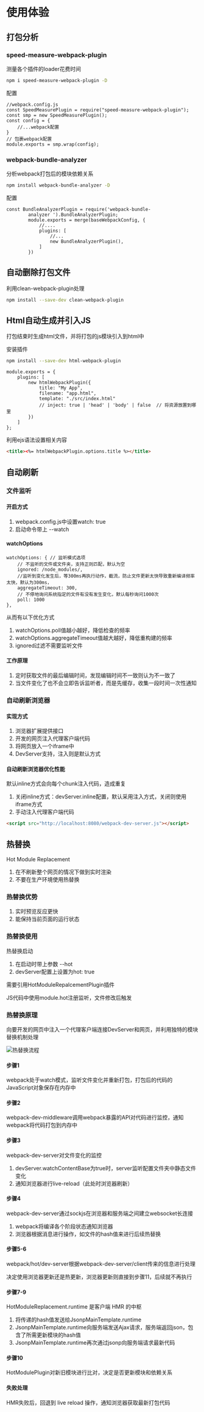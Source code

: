 # 使用体验

## 打包分析

### speed-measure-webpack-plugin

测量各个插件的loader花费时间

```BASH
npm i speed-measure-webpack-plugin -D
```

配置

```JS
//webpack.config.js
const SpeedMeasurePlugin = require("speed-measure-webpack-plugin");
const smp = new SpeedMeasurePlugin();
const config = {
    //...webpack配置
}
// 包裹webpack配置
module.exports = smp.wrap(config);
```

### webpack-bundle-analyzer

分析webpack打包后的模块依赖关系

```BASH
npm install webpack-bundle-analyzer -D
```

配置

```JS
const BundleAnalyzerPlugin = require('webpack-bundle-
        analyzer ').BundleAnalyzerPlugin;
        module.exports = merge(baseWebpackConfig, {
            //....
            plugins: [
                //...
                new BundleAnalyzerPlugin(),
            ]
        })
```

## 自动删除打包文件

利用clean-webpack-plugin处理

```BASH
npm install --save-dev clean-webpack-plugin
```

## Html自动生成并引入JS

打包结束时生成html文件，并将打包的js模块引入到html中

安装插件

```BASH
npm install --save-dev html-webpack-plugin
```

```JS
module.exports = {
    plugins: [
        new htmlWebpackPlugin({
            title: "My App",
            filename: "app.html",
            template: "./src/index.html"
            // inject: true | 'head' | 'body' | false  // 将资源放置到哪里
        })
    ]
};
```

利用ejs语法设置相关内容

```HTML
<title><%= htmlWebpackPlugin.options.title %></title>
```

## 自动刷新

### 文件监听

#### 开启方式

1. webpack.config.js中设置watch: true
2. 启动命令带上 --watch

#### watchOptions

```JS
watchOptions: { // 监听模式选项
    // 不监听的文件或文件夹，支持正则匹配，默认为空
    ignored: /node_modules/,
    //监听到变化发生后，等300ms再执行动作，截流，防止文件更新太快导致重新编译频率太快，默认为300ms，
    aggregateTimeout: 300,
    // 不停地询问系统指定的文件有没有发生变化，默认每秒询问1000次
    poll: 1000
},
```

从而有以下优化方式
1. watchOptions.poll值越小越好，降低检查的频率
2. watchOptions.aggregateTimeout值越大越好，降低重构建的频率
3. ignored过滤不需要监听文件

#### 工作原理

1. 定时获取文件的最后编辑时间，发现编辑时间不一致则认为不一致了
2. 当文件变化了也不会立即告诉监听者，而是先缓存，收集一段时间一次性通知

### 自动刷新浏览器

#### 实现方式

1. 浏览器扩展提供接口
2. 开发的网页注入代理客户端代码
3. 将网页放入一个iframe中
4. DevServer支持，注入则是默认方式

#### 自动刷新浏览器优化性能

默认inline方式会向每个chunk注入代码，造成重复

1. 关闭inline方式：devServer.inline配置，默认采用注入方式，关闭则使用iframe方式
2. 手动注入代理客户端代码

```HTML
<script src="http://localhost:8080/webpack-dev-server.js"></script>
```

## 热替换

Hot Module Replacement
1. 在不刷新整个网页的情况下做到实时渲染
2. 不要在生产环境使用热替换

### 热替换优势

1. 实时预览反应更快
2. 能保持当前页面的运行状态

### 热替换使用

热替换启动
1. 在启动时带上参数 --hot
2. devServer配置上设置为hot: true

需要引用HotModuleRepalcementPlugin插件

JS代码中使用module.hot注册监听，文件修改后触发

### 热替换原理

向要开发的网页中注入一个代理客户端连接DevServer和网页，并利用独特的模块替换机制处理

![热替换流程](assets/02-热替换流程.png)

#### 步骤1

webpack处于watch模式，监听文件变化并重新打包，打包后的代码的JavaScript对象保存在内存中

#### 步骤2

webpack-dev-middleware调用webpack暴露的API对代码进行监控，通知webpack将代码打包到内存中

#### 步骤3

webpack-dev-server对文件变化的监控
1. devServer.watchContentBase为true时，server监听配置文件夹中静态文件变化
2. 通知浏览器进行live-reload（此处时浏览器刷新）

#### 步骤4

webpack-dev-server通过sockjs在浏览器和服务端之间建立websocket长连接
1. webpack将编译各个阶段状态通知浏览器
2. 浏览器根据消息进行操作，如文件的hash值来进行后续热替换

#### 步骤5-6

webpack/hot/dev-server根据webpack-dev-server/client传来的信息进行处理

决定使用浏览器更新还是热更新，浏览器更新则直接到步骤11，后续就不再执行

#### 步骤7-9

HotModuleReplacement.runtime 是客户端 HMR 的中枢
1. 将传递的hash值发送给JsonpMainTemplate.runtime
2. JsonpMainTemplate.runtime向服务端发送Ajax请求，服务端返回json，包含了所需更新模块的hash值
3. JsonpMainTemplate.runtime再次通过jsonp向服务端请求最新代码

#### 步骤10

HotModulePlugin对新旧模块进行比对，决定是否更新模块和依赖关系

#### 失败处理

HMR失败后，回退到 live reload 操作，通知浏览器获取最新打包代码
